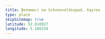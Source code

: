```yaml
---
title: Веломост на Schoneveldsepad, Хаутен
type: place
skipSitemap: true
latitude: 52.010927
longitude: 5.166316
---
```

